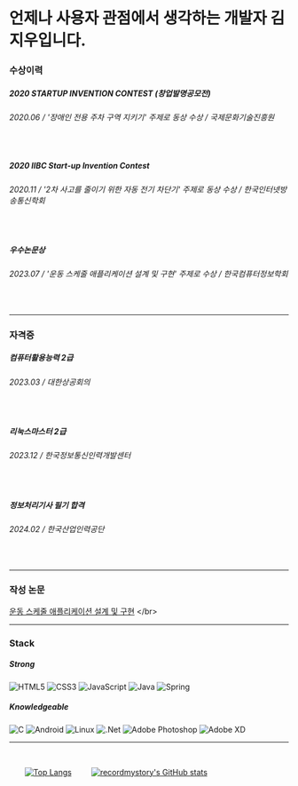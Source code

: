 # 언제나 사용자 관점에서 생각하는 개발자 김지우입니다.
<!-- ![header](https://capsule-render.vercel.app/api?type=wave&color=auto&height=200&section=header&text=recordmystory&fontSize=90) -->
<!--</br></br></br></br></br></br> -->

### 수상이력
##### 2020 STARTUP INVENTION CONTEST (창업발명공모전) 
###### 2020.06 / '장애인 전용 주차 구역 지키기' 주제로 동상 수상 / 국제문화기술진흥원
</br>

##### 2020 IIBC Start-up Invention Contest 
###### 2020.11 / '2차 사고를 줄이기 위한 자동 전기 차단기' 주제로 동상 수상 / 한국인터넷방송통신학회
</br>

##### 우수논문상
###### 2023.07 / '운동 스케줄 애플리케이션 설계 및 구현' 주제로 수상 / 한국컴퓨터정보학회
</br>

----

### 자격증
##### 컴퓨터활용능력 2급
###### 2023.03  / 대한상공회의
</br>

##### 리눅스마스터 2급
###### 2023.12 / 한국정보통신인력개발센터
</br>

##### 정보처리기사 필기 합격
###### 2024.02 / 한국산업인력공단
</br>

----

### 작성 논문
[운동 스케줄 애플리케이션 설계 및 구현](https://www.dbpia.co.kr/journal/articleDetail?nodeId=NODE11528297](https://www.dbpia.co.kr/journal/articleDetail?nodeId=NODE11528297))
</br>

----

### Stack
##### Strong 
![HTML5](https://img.shields.io/badge/html5-%23E34F26.svg?style=for-the-badge&logo=html5&logoColor=white)
![CSS3](https://img.shields.io/badge/css3-%231572B6.svg?style=for-the-badge&logo=css3&logoColor=white)
![JavaScript](https://img.shields.io/badge/javascript-%23323330.svg?style=for-the-badge&logo=javascript&logoColor=%23F7DF1E)
![Java](https://img.shields.io/badge/java-%23ED8B00.svg?style=for-the-badge&logo=openjdk&logoColor=white)
![Spring](https://img.shields.io/badge/spring-%236DB33F.svg?style=for-the-badge&logo=spring&logoColor=white)
</br>

##### Knowledgeable
![C](https://img.shields.io/badge/c-%2300599C.svg?style=for-the-badge&logo=c&logoColor=white)
![Android](https://img.shields.io/badge/Android-3DDC84?style=for-the-badge&logo=android&logoColor=white)
![Linux](https://img.shields.io/badge/Linux-FCC624?style=for-the-badge&logo=linux&logoColor=black)
![.Net](https://img.shields.io/badge/.NET-5C2D91?style=for-the-badge&logo=.net&logoColor=white)
![Adobe Photoshop](https://img.shields.io/badge/adobe%20photoshop-%2331A8FF.svg?style=for-the-badge&logo=adobe%20photoshop&logoColor=white)
![Adobe XD](https://img.shields.io/badge/Adobe%20XD-470137?style=for-the-badge&logo=Adobe%20XD&logoColor=#FF61F6)
</br>

----
</br>

&nbsp;&nbsp;&nbsp;&nbsp;&nbsp;&nbsp; 
[![Top Langs](https://github-readme-stats.vercel.app/api/top-langs/?username=recordmystory&langs_count=10&layout=compact)]()&nbsp;&nbsp;&nbsp;&nbsp;&nbsp;&nbsp;&nbsp;&nbsp;
[![recordmystory's GitHub stats](https://github-readme-stats.vercel.app/api?username=recordmystory)]()
